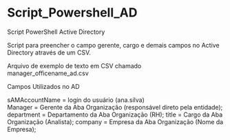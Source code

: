 # Script_Powershell_AD
Script PowerShell Active Directory

Script para preencher o campo gerente, cargo e demais campos no Active Directory através de um CSV.

Arquivo de exemplo de texto em CSV chamado manager_officename_ad.csv

Campos Utilizados no AD

sAMAccountName = login do usuário (ana.silva)<br>
Manager = Gerente da Aba Organização (responsável direto pela entidade);
department = Departamento da Aba Organização (RH);
title = Cargo da Aba Organização (Analista);
company = Empresa da Aba Organização (Nome da Empresa);


